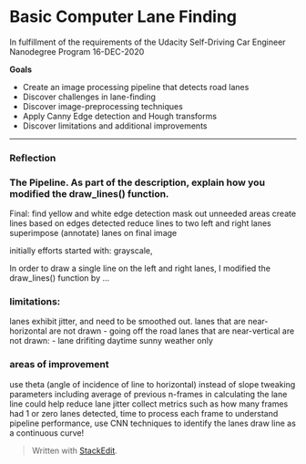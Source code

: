 # **Basic Computer Lane Finding** 
In fulfillment of the requirements of the Udacity Self-Driving Car Engineer Nanodegree Program
16-DEC-2020

**Goals**

* Create an image processing pipeline that detects road lanes 
* Discover challenges in lane-finding
* Discover image-preprocessing techniques
* Apply Canny Edge detection and Hough transforms
* Discover limitations and additional improvements 

[//]: # (Image References)

[image1]: ./examples/grayscale.jpg "Grayscale"

---

### Reflection

### The Pipeline. As part of the description, explain how you modified the draw_lines() function.
Final:
find yellow and white
edge detection
mask out unneeded areas
create lines based on edges detected
reduce lines to two left and right lanes
superimpose (annotate) lanes on final image

initially efforts started with:
grayscale, 

In order to draw a single line on the left and right lanes, I modified the draw_lines() function by ...

### limitations:
lanes exhibit jitter, and need to be smoothed out.
lanes that are near-horizontal are not drawn - going off the road
lanes that are near-vertical are not drawn: - lane drifiting 
daytime sunny weather only


### areas of improvement
use theta (angle of incidence of line to horizontal) instead of slope
tweaking parameters
including average of previous n-frames in calculating the lane line could help reduce lane jitter
collect metrics such as how many frames had 1 or zero lanes detected,
time to process each frame to understand pipeline performance,
use CNN techniques to identify the lanes
draw line as a continuous curve!

> Written with [StackEdit](https://stackedit.io/).